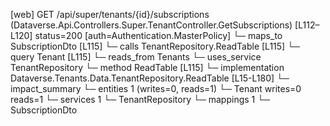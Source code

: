 [web] GET /api/super/tenants/{id}/subscriptions  (Dataverse.Api.Controllers.Super.TenantController.GetSubscriptions)  [L112–L120] status=200 [auth=Authentication.MasterPolicy]
  └─ maps_to SubscriptionDto [L115]
  └─ calls TenantRepository.ReadTable [L115]
  └─ query Tenant [L115]
    └─ reads_from Tenants
  └─ uses_service TenantRepository
    └─ method ReadTable [L115]
      └─ implementation Dataverse.Tenants.Data.TenantRepository.ReadTable [L15-L180]
  └─ impact_summary
    └─ entities 1 (writes=0, reads=1)
      └─ Tenant writes=0 reads=1
    └─ services 1
      └─ TenantRepository
    └─ mappings 1
      └─ SubscriptionDto

